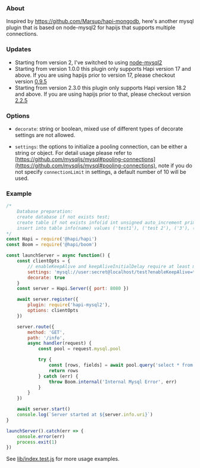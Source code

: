### About
Inspired by https://github.com/Marsup/hapi-mongodb, here's another mysql plugin that is based on node-mysql2 for hapijs that supports multiple connections. 

### Updates
- Starting from version 2, I've switched to using [node-mysql2](https://github.com/sidorares/node-mysql2)
- Starting from version 1.0.0 this plugin only supports Hapi version 17 and above. If you are using hapijs prior to version 17, please checkout version [0.9.5](https://github.com/midnightcodr/hapi-mysql2/tree/0.9.5)
- Starting from version 2.3.0 this plugin only supports Hapi version 18.2 and above. If you are using hapijs prior to that, please checkout version [2.2.5](https://github.com/midnightcodr/hapi-mysql2/tree/2.2.5)


### Options

- `decorate`: string or boolean, mixed use of different types of decorate settings are not allowed.

- `settings`: the options to initialize a pooling connection, can be either a string or object. For detail usage please refer to [https://github.com/mysqljs/mysql#pooling-connections](https://github.com/mysqljs/mysql#pooling-connections), note if you do not specify `connectionLimit` in settings, a default number of 10 will be used.

### Example

```javascript
/*
    Database preparation:
    create database if not exists test;
    create table if not exists info(id int unsigned auto_increment primary key, name varchar(50));
    insert into table info(name) values ('test1'), ('test 2'), ('3'), ('something else');
*/
const Hapi = require('@hapi/hapi')
const Boom = require('@hapi/boom')

const launchServer = async function() {
    const clientOpts = {
        // enableKeepAlive and keepAliveInitialDelay require at least mysql2@2.1.0 to work
        settings: 'mysql://user:secret@localhost/test?enableKeepAlive=true&keepAliveInitialDelay=10000&connectionLimit=2',
        decorate: true
    }
    const server = Hapi.Server({ port: 8080 })

    await server.register({
        plugin: require('hapi-mysql2'),
        options: clientOpts
    })

    server.route({
        method: 'GET',
        path: '/info',
        async handler(request) {
            const pool = request.mysql.pool

            try {
                const [rows, fields] = await pool.query('select * from test.info limit 10;')
                return rows
            } catch (err) {
                throw Boom.internal('Internal Mysql Error', err)
            }
        }
    })

    await server.start()
    console.log(`Server started at ${server.info.uri}`)
}

launchServer().catch(err => {
    console.error(err)
    process.exit(1)
})

```

See [lib/index.test.js](lib/index.test.js) for more usage examples.
